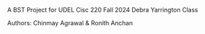 A BST Project for UDEL Cisc 220 Fall 2024 Debra Yarrington Class

Authors: Chinmay Agrawal & Ronith Anchan

